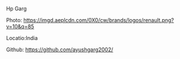 Hp Garg

Photo: https://imgd.aeplcdn.com/0X0/cw/brands/logos/renault.png?v=10&q=85

Locatio:India

Github: https://github.com/ayushgarg2002/
